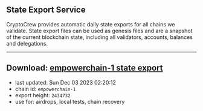 ## State Export Service
CryptoCrew provides automatic daily state exports for all chains we validate. State export files can be used as genesis files and are a snapshot of the current blockchain state, including all validators, accounts, balances and delegations.

---
**Download: [empowerchain-1 state export](https://dl.ccvalidators.com/SERVICE/empowerchain/empowerchain-1_export_2434732.json)**
---

- last updated: Sun Dec 03 2023 02:20:12
- chain id: `empowerchain-1`
- export height: `2434732`
- use for: airdrops, local tests, chain recovery
